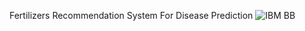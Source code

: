 Fertilizers Recommendation System For Disease Prediction
![IBM BB](https://user-images.githubusercontent.com/113424399/202221352-2ea65224-6038-4bef-a669-b95bd3b32f69.png)
